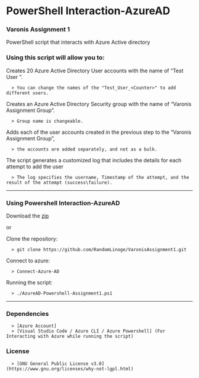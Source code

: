# PowerShell Interaction-AzureAD #
### Varonis Assignment 1 ###
PowerShell script that interacts with Azure Active directory

### Using this script will allow you to: ###

Creates 20 Azure Active Directory User accounts with the name of “Test User <Counter>”.
  
      > You can change the names of the "Test_User_<Counter>" to add different users.
  
Creates an Azure Active Directory Security group with the name of “Varonis Assignment Group”.
  
      > Group name is changeable.
  
Adds each of the user accounts created in the previous step to the “Varonis Assignment Group”,
  
      > the accounts are added separately, and not as a bulk.
  
The script generates a customized log that includes the details for each attempt to add the user 
  
      > The log specifies the username, Timestamp of the attempt, and the result of the attempt (success\failure).
---
  
### Using Powershell Interaction-AzureAD ###
    
Download the [zip](../../main.zip)

  or

Clone the repository:

      > git clone https://github.com/RandomLinoge/VaronisAssignment1.git
  
Connect to azure:
  
      > Connect-Azure-AD

Running the script:
  
      > ./AzureAD-Powershell-Assignment1.ps1

---
  
### Dependencies ###
  
      > [Azure Account] 
      > [Visual Studio Code / Azure CLI / Azure Powershell] (For Interacting with Azure while running the script)
   
### License ###

      > [GNU General Public License v3.0] (https://www.gnu.org/licenses/why-not-lgpl.html)
